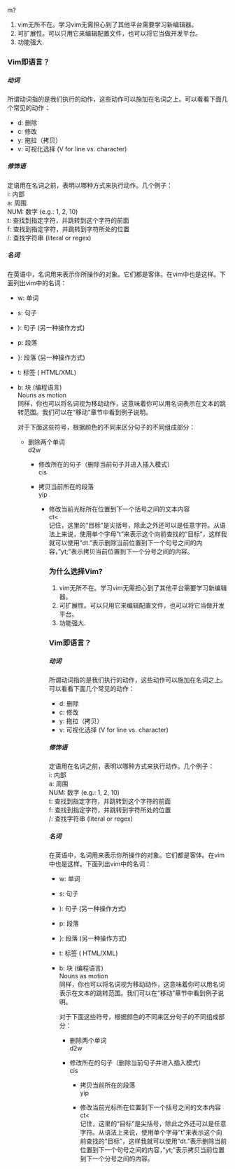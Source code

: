 m?

1.  vim无所不在。学习vim无需担心到了其他平台需要学习新编辑器。
2.  可扩展性。可以只用它来编辑配置文件，也可以将它当做开发平台。
3.  功能强大.

### Vim即语言？

##### 动词

所谓动词指的是我们执行的动作，这些动作可以施加在名词之上。可以看看下面几个常见的动作：

*   d: 删除
*   c: 修改
*   y: 拖拉（拷贝）
*   v: 可视化选择 (V for line vs. character)

##### 修饰语

定语用在名词之前，表明以哪种方式来执行动作。几个例子：  
i: 内部  
a: 周围  
NUM: 数字 (e.g.: 1, 2, 10)  
t: 查找到指定字符，并跳转到这个字符的前面  
f: 查找到指定字符，并跳转到字符所处的位置  
/: 查找字符串 (literal or regex)

##### 名词

在英语中，名词用来表示你所操作的对象。它们都是客体。在vim中也是这样。下面列出vim中的名词：

*   w: 单词
*   s: 句子
*   ): 句子 (另一种操作方式)
*   p: 段落
*   }: 段落 (另一种操作方式)
*   t: 标签 ( HTML/XML)
*   b: 块 (编程语言)  
    Nouns as motion  
        同样，你也可以将名词视为移动动作，这意味着你可以用名词表示在文本的跳转范围。我们可以在“移动”章节中看到例子说明。

	对于下面这些符号，根据颜色的不同来区分句子的不同组成部分：

	*   删除两个单词  
	    d2w

	    *   修改所在的句子（删除当前句子并进入插入模式）  
	        cis

		*   拷贝当前所在的段落  
		    yip

		    *   修改当前光标所在位置到下一个括号之间的文本内容  
		        ct<  
			    记住，这里的“目标”是尖括号，除此之外还可以是任意字符。从语法上来说，使用单个字母”t”来表示这个向前查找的“目标”，这样我就可以使用“dt.”表示删除当前位置到下一个句号之间的内容，”yt;”表示拷贝当前位置到下一个分号之间的内容。
			    ### 为什么选择Vim?

			    1.  vim无所不在。学习vim无需担心到了其他平台需要学习新编辑器。
			    2.  可扩展性。可以只用它来编辑配置文件，也可以将它当做开发平台。
			    3.  功能强大.

			    ### Vim即语言？

			    ##### 动词

			    所谓动词指的是我们执行的动作，这些动作可以施加在名词之上。可以看看下面几个常见的动作：

			    *   d: 删除
			    *   c: 修改
			    *   y: 拖拉（拷贝）
			    *   v: 可视化选择 (V for line vs. character)

			    ##### 修饰语

			    定语用在名词之前，表明以哪种方式来执行动作。几个例子：  
			    i: 内部  
			    a: 周围  
			    NUM: 数字 (e.g.: 1, 2, 10)  
			    t: 查找到指定字符，并跳转到这个字符的前面  
			    f: 查找到指定字符，并跳转到字符所处的位置  
			    /: 查找字符串 (literal or regex)

			    ##### 名词

			    在英语中，名词用来表示你所操作的对象。它们都是客体。在vim中也是这样。下面列出vim中的名词：

			    *   w: 单词
			    *   s: 句子
			    *   ): 句子 (另一种操作方式)
			    *   p: 段落
			    *   }: 段落 (另一种操作方式)
			    *   t: 标签 ( HTML/XML)
			    *   b: 块 (编程语言)  
			        Nouns as motion  
				    同样，你也可以将名词视为移动动作，这意味着你可以用名词表示在文本的跳转范围。我们可以在“移动”章节中看到例子说明。

				    对于下面这些符号，根据颜色的不同来区分句子的不同组成部分：

				    *   删除两个单词  
				        d2w

					*   修改所在的句子（删除当前句子并进入插入模式）  
					    cis

					    *   拷贝当前所在的段落  
					        yip

						*   修改当前光标所在位置到下一个括号之间的文本内容  
						    ct<  
						        记住，这里的“目标”是尖括号，除此之外还可以是任意字符。从语法上来说，使用单个字母”t”来表示这个向前查找的“目标”，这样我就可以使用“dt.”表示删除当前位置到下一个句号之间的内容，”yt;”表示拷贝当前位置到下一个分号之间的内容。

